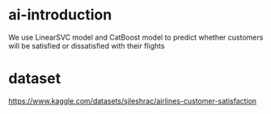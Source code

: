 # ai-introduction
We use LinearSVC model and CatBoost model to predict whether customers will be satisfied or dissatisfied with their flights
# dataset
https://www.kaggle.com/datasets/sjleshrac/airlines-customer-satisfaction
